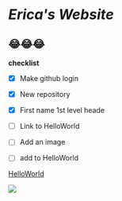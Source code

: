# ***Erica's Website***
## 😂😂😂


**checklist**

- [x] Make github login

- [x] New repository

- [x] First name 1st level heade

- [ ] Link to HelloWorld

- [ ] Add an image 

- [ ] add to HelloWorld

[HelloWorld](https://ericalp2024.github.io/HelloWorld/)

![](https://images.contentstack.io/v3/assets/bltacc1a01c4d280f24/blt14b490b724215e87/61c01d0d9d4a976169b7059a/hello-4439419.jpg?auto=webp&format=pjpg&quality=80&width=900&height=500&fit=crop)
